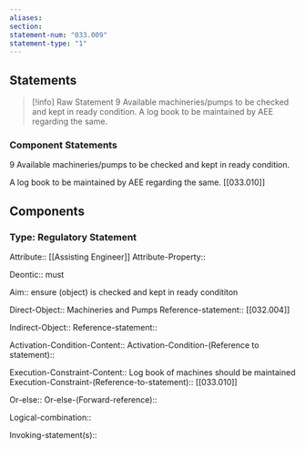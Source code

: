```yaml
---
aliases: 
section: 
statement-num: "033.009"
statement-type: "1"
---
```

## Statements 
> [!info] Raw Statement
> 9 Available machineries/pumps to be checked and kept in ready condition. A log book to be maintained by AEE regarding the same.  
> 

### Component Statements
9 Available machineries/pumps to be checked and kept in ready condition. 

A log book to be maintained by AEE regarding the same.  [[033.010]]
## Components
### Type: Regulatory Statement
Attribute:: [[Assisting Engineer]]
Attribute-Property::

Deontic:: must

Aim:: ensure (object) is checked and kept in ready condititon

Direct-Object:: Machineries and Pumps
	Reference-statement:: [[032.004]]

Indirect-Object::
	Reference-statement::

Activation-Condition-Content::
	Activation-Condition-(Reference to statement)::

Execution-Constraint-Content:: Log book of machines should be maintained
	Execution-Constraint-(Reference-to-statement):: [[033.010]]

Or-else::
	Or-else-(Forward-reference)::

Logical-combination::

Invoking-statement(s)::